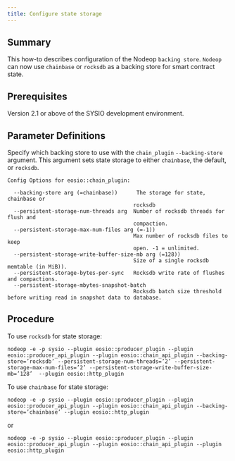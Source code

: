 ```yaml
---
title: Configure state storage
---
```


## Summary
This how-to describes configuration of the Nodeop `backing store`. `Nodeop` can now use `chainbase` or `rocksdb` as a backing store for smart contract state.
   
## Prerequisites
Version 2.1 or above of the SYSIO development environment. 

## Parameter Definitions 
Specify which backing store to use with the `chain_plugin` `--backing-store` argument. This argument sets state storage to either `chainbase`, the default, or `rocksdb`.

```console
Config Options for eosio::chain_plugin:

  --backing-store arg (=chainbase))      The storage for state, chainbase or 
                                        rocksdb
  --persistent-storage-num-threads arg 	Number of rocksdb threads for flush and
                                        compaction.   
  --persistent-storage-max-num-files arg (=-1))
  										Max number of rocksdb files to keep 
                                        open. -1 = unlimited.
  --persistent-storage-write-buffer-size-mb arg (=128))
                                        Size of a single rocksdb memtable (in MiB)).
  --persistent-storage-bytes-per-sync   Rocksdb write rate of flushes and compactions.
  --persistent-storage-mbytes-snapshot-batch
										Rocksdb batch size threshold before writing read in snapshot data to database.
``` 

## Procedure
To use `rocksdb` for state storage:

```shell
nodeop -e -p sysio --plugin eosio::producer_plugin --plugin eosio::producer_api_plugin --plugin eosio::chain_api_plugin --backing-store=’rocksdb’ --persistent-storage-num-threads=’2’ --persistent-storage-max-num-files=’2’ --persistent-storage-write-buffer-size-mb=’128’  --plugin eosio::http_plugin 
```

To use `chainbase` for state storage:

```shell
nodeop -e -p sysio --plugin eosio::producer_plugin --plugin eosio::producer_api_plugin --plugin eosio::chain_api_plugin --backing-store=’chainbase’ --plugin eosio::http_plugin 
```

or

```shell
nodeop -e -p sysio --plugin eosio::producer_plugin --plugin eosio::producer_api_plugin --plugin eosio::chain_api_plugin --plugin eosio::http_plugin 
```

